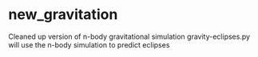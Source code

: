 # new_gravitation
Cleaned up version of n-body gravitational simulation
gravity-eclipses.py will use the n-body simulation to predict eclipses

